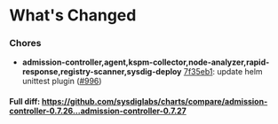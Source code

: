 # What's Changed

### Chores
- **admission-controller,agent,kspm-collector,node-analyzer,rapid-response,registry-scanner,sysdig-deploy** [7f35eb1](https://github.com/sysdiglabs/charts/commit/7f35eb1f88d93fa59c2839e7fbb756e50a378bea): update helm unittest plugin ([#996](https://github.com/sysdiglabs/charts/issues/996))

#### Full diff: https://github.com/sysdiglabs/charts/compare/admission-controller-0.7.26...admission-controller-0.7.27
